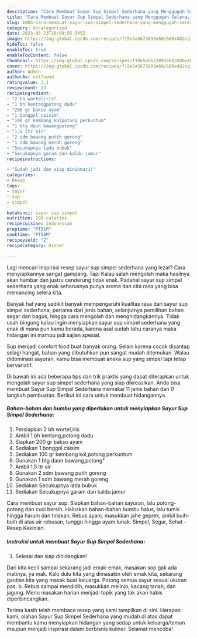 ```yaml
---
description: "Cara Membuat Sayur Sup Simpel Sederhana yang Menggugah Selera, Buat Buka Puasa Bisa Manjain Lidah"
title: "Cara Membuat Sayur Sup Simpel Sederhana yang Menggugah Selera, Buat Buka Puasa Bisa Manjain Lidah"
slug: 1805-cara-membuat-sayur-sup-simpel-sederhana-yang-menggugah-selera-buat-buka-puasa-bisa-manjain-lidah
category: Uncategorized
date: 2023-03-23T16:09:55.545Z
image: https://img-global.cpcdn.com/recipes/f19e5a5673893e60/680x482cq70/sayur-sup-simpel-sederhana-foto-resep-utama.jpg
hideToc: false
enableToc: true
enableTocContent: false
thumbnail: https://img-global.cpcdn.com/recipes/f19e5a5673893e60/680x482cq70/sayur-sup-simpel-sederhana-foto-resep-utama.jpg
cover: https://img-global.cpcdn.com/recipes/f19e5a5673893e60/680x482cq70/sayur-sup-simpel-sederhana-foto-resep-utama.jpg
author: Admin
authorAv: notfound
ratingvalue: 3.1
reviewcount: 13
recipeingredient:
- "2 bh worteliris"
- "1 bh kentangpotong dadu"
- "200 gr bakso ayam"
- "1 bonggol caisim"
- "100 gr kembang kolpotong perkuntum"
- "1 btg daun bawangpotong"
- "1,5 ltr air"
- "2 sdm bawang putih goreng"
- "1 sdm bawang merah goreng"
- "Secukupnya lada bubuk"
- "Secukupnya garam dan kaldu jamur"
recipeinstructions:

- "Sudah jadi dan siap dinikmati!"
categories:
- Resep
tags:
- sayur
- sup
- simpel

katakunci: sayur sup simpel 
nutrition: 203 calories
recipecuisine: Indonesian
preptime: "PT31M"
cooktime: "PT58M"
recipeyield: "2"
recipecategory: Dinner

---
```



Lagi mencari inspirasi resep sayur sup simpel sederhana yang lezat? Cara menyiapkannya sangat gampang. Tapi Kalau salah mengolah maka hasilnya akan hambar dan justru cenderung tidak enak. Padahal sayur sup simpel sederhana yang enak seharusnya punya aroma dan cita rasa yang bisa memancing selera kita.


Banyak hal yang sedikit banyak mempengaruhi kualitas rasa dari sayur sup simpel sederhana, pertama dari jenis bahan, selanjutnya pemilihan bahan segar dan bagus, hingga cara mengolah dan menghidangkannya. Tidak usah bingung kalau ingin menyiapkan sayur sup simpel sederhana yang enak di mana pun kamu berada, karena asal sudah tahu caranya maka hidangan ini mampu jadi sajian spesial.

Sup menjadi comfort food buat banyak orang. Selain karena cocok disantap selagi hangat, bahan yang dibutuhkan pun sangat mudah ditemukan. Walau didominasi sayuran, kamu bisa membuat aneka sup yang simpel tapi tetap bervariatif.


Di bawah ini ada beberapa tips dan trik praktis yang dapat diterapkan untuk mengolah sayur sup simpel sederhana yang siap dikreasikan. Anda bisa membuat Sayur Sup Simpel Sederhana memakai 11 jenis bahan dan 0 langkah pembuatan. Berikut ini cara untuk membuat hidangannya.

<!--inarticleads1-->

##### Bahan-bahan dan bumbu yang diperlukan untuk menyiapkan Sayur Sup Simpel Sederhana:

1. Persiapkan 2 bh wortel,iris
1. Ambil 1 bh kentang,potong dadu
1. Siapkan 200 gr bakso ayam
1. Sediakan 1 bonggol caisim
1. Sediakan 100 gr kembang kol,potong perkuntum
1. Gunakan 1 btg daun bawang,potong²
1. Ambil 1,5 ltr air
1. Gunakan 2 sdm bawang putih goreng
1. Gunakan 1 sdm bawang merah goreng
1. Sediakan Secukupnya lada bubuk
1. Sediakan Secukupnya garam dan kaldu jamur


Cara membuat sayur sop: Siapkan bahan-bahan sayuran, lalu potong-potong dan cuci bersih. Haluskan bahan-bahan bumbu halus, lalu tumis hingga harum dan tiriskan. Rebus ayam, masukkan jahe geprek, ambil buih-buih di atas air rebusan, tunggu hingga ayam lunak. Simpel, Segar, Sehat - Resep Kekinian. 

<!--inarticleads2-->

##### Instruksi untuk membuat Sayur Sup Simpel Sederhana:


1. Selesai dan siap dihidangkan!

Dari kita kecil sampai sekarang jadi emak-emak, masakan sop gak ada matinya, ya mak. Kalo dulu kita yang dimasakin oleh emak kita, sekarang gantian kita yang masak buat keluarga. Potong semua sayur sesuai ukuran pas. b. Rebus sampai mendidih, masukkan melinjo, kacang tanah, dan jagung. Menu masakan harian menjadi topik yang tak akan habis diperbincangkan. 

Terima kasih telah membaca resep yang kami tampilkan di sini. Harapan kami, olahan Sayur Sup Simpel Sederhana yang mudah di atas dapat membantu kamu menyiapkan hidangan yang sedap untuk keluarga/teman maupun menjadi inspirasi dalam berbisnis kuliner. Selamat mencoba!
